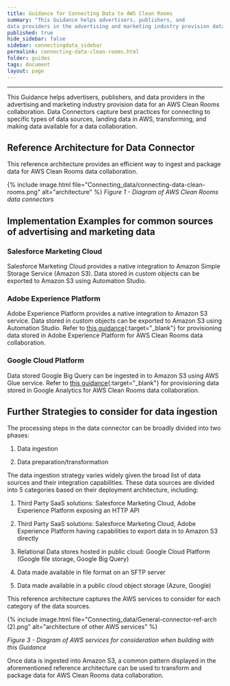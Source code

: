 ```yaml
---
title: Guidance for Connecting Data to AWS Clean Rooms
summary: "This Guidance helps advertisers, publishers, and
data providers in the advertising and marketing industry provision data for an AWS Clean Rooms collaboration."
published: true
hide_sidebar: false
sidebar: connectingdata_sidebar
permalink: connecting-data-clean-rooms.html
folder: guides
tags: document
layout: page
---
```


---

This Guidance helps advertisers, publishers, and
data providers in the advertising and marketing industry provision data for an AWS Clean Rooms collaboration.
Data Connectors capture best practices for connecting to specific types
of data sources, landing data in AWS, transforming, and making data
available for a data collaboration.

## Reference Architecture for Data Connector

This reference architecture provides an efficient way to ingest and package data for AWS Clean Rooms data collaboration.

{% include image.html file="Connecting_data/connecting-data-clean-rooms.png" alt="architecture" %}
*Figure 1 - Diagram of AWS Clean Rooms data connectors* 

## Implementation Examples for common sources of advertising and marketing data

### Salesforce Marketing Cloud

Salesforce Marketing Cloud provides a native integration to Amazon
Simple Storage Service (Amazon S3). Data stored in custom objects can be
exported to Amazon S3 using Automation Studio.

### Adobe Experience Platform

Adobe Experience Platform provides a native integration to Amazon S3
service. Data stored in custom objects can be exported to Amazon S3
using Automation Studio. Refer to [this
guidance](https://aws.amazon.com/solutions/guidance/connecting-data-from-adobe-experience-platform){:target="_blank"}
for provisioning data stored in Adobe Experience Platform for AWS Clean
Rooms data collaboration.

### Google Cloud Platform

Data stored Google Big Query can be ingested in to Amazon S3 using AWS
Glue service. Refer to [this
guidance](https://aws.amazon.com/solutions/guidance/connecting-data-from-google-analytics){:target="_blank"}
for provisioning data stored in Google Analytics for AWS Clean Rooms data collaboration.

## Further Strategies to consider for data ingestion

The processing steps in the data connector can be broadly divided into two phases:

1.  Data ingestion

2.  Data preparation/transformation

The data ingestion strategy varies widely given the broad list of data sources and their integration capabilities. These data sources are divided into 5 categories based on their deployment architecture, including:

1.  Third Party SaaS solutions: Salesforce Marketing Cloud, Adobe
    Experience Platform exposing an HTTP API

2.  Third Party SaaS solutions: Salesforce Marketing Cloud, Adobe
    Experience Platform having capabilities to export data in to Amazon
    S3 directly

3.  Relational Data stores hosted in public cloud: Google Cloud Platform
    (Google file storage, Google Big Query)

4.  Data made available in file format on an SFTP server

5.  Data made available in a public cloud object storage (Azure, Google)

This reference architecture captures the AWS services to consider for each category of the data sources. 

{% include image.html file="Connecting_data/General-connector-ref-arch (2).png" alt="architecture of other AWS services" %}

*Figure 3 - Diagram of AWS services for consideration when building with this Guidance* 


Once data is ingested into Amazon S3, a common pattern displayed in the aforementioned reference architecture can be used to transform and package data for AWS Clean Rooms data collaboration.
